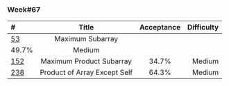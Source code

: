 
### Week#67

| # | Title | Acceptance | Difficulty
| :------------ |:---------------:| :-----:| -----:|
| [53](https://leetcode.com/problems/maximum-subarray/) | Maximum Subarray
 | 49.7% | Medium |
| [152](https://leetcode.com/problems/maximum-product-subarray/) | Maximum Product Subarray | 34.7% | Medium |
| [238](https://leetcode.com/problems/contains-duplicate/) | Product of Array Except Self | 64.3% | Medium |
